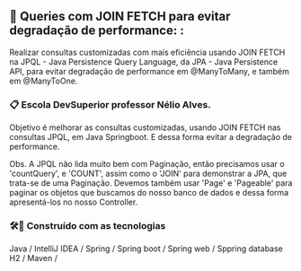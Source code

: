 ## 🚀 Queries com JOIN FETCH para evitar degradação de performance: : 
Realizar consultas customizadas com mais eficiência usando JOIN FETCH na JPQL - Java Persistence Query Language, da JPA - Java Persistence API, para evitar degradação de performance em @ManyToMany, e também em @ManyToOne.

### 📋 Escola DevSuperior professor Nélio Alves.

Objetivo é melhorar as consultas customizadas, usando JOIN FETCH nas consultas JPQL, em Java Springboot. E dessa forma evitar a degradação de performance.


Obs. A JPQL não lida muito bem com Paginação, então precisamos usar o 'countQuery', e 'COUNT', assim como o 'JOIN' para demonstrar a JPA, que trata-se de uma Paginação. 
Devemos também usar 'Page' e 'Pageable' para paginar os objetos que buscamos do nosso banco de dados e dessa forma apresentá-los no nosso Controller.

### 🛠️🔧 Construído com as tecnologias
Java / IntelliJ IDEA / Spring / Spring boot / Spring web / Sppring database H2 / Maven / 
